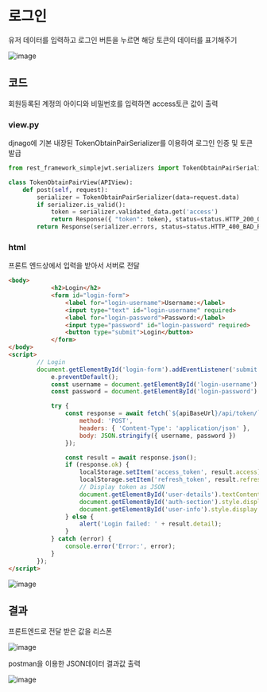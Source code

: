# 로그인
유저 데이터를 입력하고 로그인 버튼을 누르면 해당 토큰의 데이터를 표기해주기

![image](https://github.com/user-attachments/assets/c7c428bd-3210-4dea-a963-e2f408f7e29b)


## 코드
회원등록된 계정의 아이디와 비밀번호를 입력하면 access토큰 값이 출력

### view.py
djnago에 기본 내장된 TokenObtainPairSerializer를 이용하여 로그인 인증 및 토큰 발급
```python
from rest_framework_simplejwt.serializers import TokenObtainPairSerializer, TokenRefreshSerializer

class TokenObtainPairView(APIView):
    def post(self, request):
        serializer = TokenObtainPairSerializer(data=request.data)
        if serializer.is_valid():
            token = serializer.validated_data.get('access')
            return Response({ "token": token}, status=status.HTTP_200_OK)
        return Response(serializer.errors, status=status.HTTP_400_BAD_REQUEST)
```


### html
프론트 엔드상에서 입력을 받아서 서버로 전달
```html
<body>
            <h2>Login</h2>
            <form id="login-form">
                <label for="login-username">Username:</label>
                <input type="text" id="login-username" required>
                <label for="login-password">Password:</label>
                <input type="password" id="login-password" required>
                <button type="submit">Login</button>
            </form>
</body>
<script>
        // Login
        document.getElementById('login-form').addEventListener('submit', async (e) => {
            e.preventDefault();
            const username = document.getElementById('login-username').value;
            const password = document.getElementById('login-password').value;

            try {
                const response = await fetch(`${apiBaseUrl}/api/token/`, {
                    method: 'POST',
                    headers: { 'Content-Type': 'application/json' },
                    body: JSON.stringify({ username, password })
                });

                const result = await response.json();
                if (response.ok) {
                    localStorage.setItem('access_token', result.access);
                    localStorage.setItem('refresh_token', result.refresh);
                    // Display token as JSON
                    document.getElementById('user-details').textContent = JSON.stringify(result);
                    document.getElementById('auth-section').style.display = 'none';
                    document.getElementById('user-info').style.display = 'block';
                } else {
                    alert('Login failed: ' + result.detail);
                }
            } catch (error) {
                console.error('Error:', error);
            }
        });
</script>
```
![image](https://github.com/user-attachments/assets/ebf73220-2ed0-4d0a-bd4c-224f0526b0c5)

## 결과

프론트엔드로 전달 받은 값을 리스폰

![image](https://github.com/user-attachments/assets/2d61ec01-7fa8-4d77-81b4-3cf5ebdfcb0a)

postman을 이용한 JSON데이터 결과값 출력

![image](https://github.com/user-attachments/assets/05361cf2-4f1f-423b-b564-384ad504a4e8)


